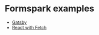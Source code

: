 # Formspark examples

- [Gatsby](/packages/gatsby)
- [React with Fetch](/packages/react-with-fetch)
